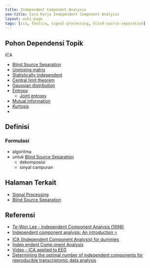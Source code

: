 ```yaml
---
title: Independent Component Analysis
seo-title: Cara Kerja Independent Component Analysis
layout: wiki-page
tags: [ica, fastica, signal-processing, blind-source-separation]
---
```


## Pohon Dependensi Topik
ICA
- [Blind Source Separation](/wiki/wiki/bli/blind-source-separation/)
- [Unmixing matrix]()
- [Statistically independent]()
- [Central limit theorem]()
- [Gaussian distribution]()
- [Entropy]()
  - [Joint entropy]()
- [Mutual information]()
- [Kurtosis]()
- 

## Definisi

### Formulasi
- algoritma
- untuk [Blind Source Separation](/wiki/wiki/bli/blind-source-separation/)
  - dekomposisi
  - sinyal campuran

## Halaman Terkait
- [Signal Processing](/wiki/wiki/sig/signal-processing/)
- [Blind Source Separation](/wiki/wiki/bli/blind-source-separation/)

## Referensi
- [Te-Won Lee - Independent Component Analysis (1998)](https://link.springer.com/book/10.1007/978-1-4757-2851-4)
- [Independent component analysis: An introduction ⭐](https://www.emerald.com/insight/content/doi/10.1016/j.aci.2018.08.006/full/html)
- [ICA (Independent Component Analysis) for dummies](https://cerco.cnrs.fr/pagesp/arno/indexica.html)
- [Indep endent Comp onent Analysis](https://www.cs.jhu.edu/~ayuille/courses/Stat161-261-Spring14/HyvO00-icatut.pdf)
- [Video - ICA applied to EEG](https://www.youtube.com/watch?v=kWAjhXr7pT4&list=PLXc9qfVbMMN2uDadxZ_OEsHjzcRtlLNxc&index=2)
- [Determining the optimal number of independent components for reproducible transcriptomic data analysis](https://www.ncbi.nlm.nih.gov/pmc/articles/PMC6592775/)
